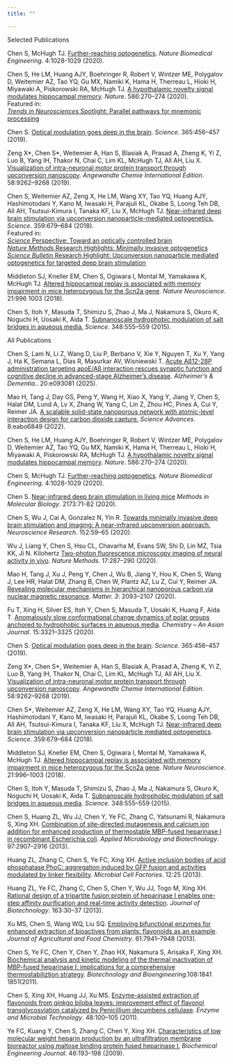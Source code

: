```yaml
---
title: ""

---
```


<div class="text-primary-500 text-2xl pt-8"> Selected Publications </div>
<div class="border-b-1 py-1"></div>

Chen S, McHugh TJ. [Further-reaching optogenetics](https://www.nature.com/articles/s41551-020-00648-y). 
*Nature Biomedical Engineering*. 4:1028-1029 (2020).

Chen S, He LM, Huang AJY, Boehringer R, Robert V, Wintzer ME, Polygalov D, Weitemier AZ, Tao YQ, Gu MX, 
Namiki K, Hama H, Therreau L, Hioki H, Miyawaki A, Piskorowski RA, McHugh TJ. 
[A hypothalamic novelty signal modulates hippocampal memory](https://www.nature.com/articles/s41586-020-2771-1). 
*Nature*. 586:270–274 (2020).
<br/>
<span class="text-neutral-900">
Featured in: <br/>
<a href="https://www.sciencedirect.com/science/article/abs/pii/S0166223620302654" class="text-neutral-900">*Trends in Neurosciences* Spotlight: Parallel pathways for mnemonic processing</a>
</span>

Chen S. 
[Optical modulation goes deep in the brain](https://www.science.org/doi/10.1126/science.aay4350?url_ver=Z39.88-2003&rfr_id=ori:rid:crossref.org&rfr_dat=cr_pub%20%200pubmed). 
*Science*. 365:456–457 (2019).

Zeng X*, Chen S*, Weitemier A, Han S, Blasiak A, Prasad A, Zheng K, Yi Z, Luo B, Yang IH, Thakor N, Chai C, Lim 
KL, McHugh TJ, All AH, Liu X. 
[Visualization of intra-neuronal motor protein transport through upconversion nanoscopy](https://onlinelibrary.wiley.com/doi/10.1002/anie.201904208). 
*Angewandte Chemie International Edition*. 58:9262–9268 (2019).

Chen S, Weitemier AZ, Zeng X, He LM, Wang XY, Tao YQ, Huang AJY, Hashimotodani Y, Kano M, Iwasaki H, Parajuli 
KL, Okabe S, Loong Teh DB, All AH, Tsutsui-Kimura I, Tanaka KF, Liu X, McHugh TJ. 
[Near-infrared deep brain stimulation via upconversion nanoparticle-mediated optogenetics.](https://www.science.org/doi/10.1126/science.aaq1144)
*Science*. 359:679–684 (2018).
<br/>
<span class="text-neutral-900">
Featured in: <br/>
<a href="https://www.science.org/doi/10.1126/science.aar7379?url_ver=Z39.88-2003&rfr_id=ori:rid:crossref.org&rfr_dat=cr_pub%20%200pubmed" class="text-neutral-900">
    *Science* Perspective: Toward an optically controlled brain
</a>
<br>
<a href="https://www.nature.com/articles/nmeth.4654" class="text-neutral-900">
    *Nature Methods* Research Highlights: Minimally invasive optogenetics
</a>
<br>
<a href="https://www.sciencedirect.com/science/article/pii/S2095927318301166" class="text-neutral-900">
    *Science Bulletin* Research Highlight: 
    Upconversion nanoparticle mediated optogenetics for targeted deep brain stimulation
</a>
</span>

Middleton SJ, Kneller EM, Chen S, Ogiwara I, Montal M, Yamakawa K, McHugh TJ. 
[Altered hippocampal replay is associated with memory impairment in mice heterozygous for the Scn2a gene](https://www.nature.com/articles/s41593-018-0163-8). 
*Nature Neuroscience*. 21:996
1003 (2018).

Chen S, Itoh Y, Masuda T, Shimizu S, Zhao J, Ma J, Nakamura S, Okuro K, Noguchi H, Uosaki K, Aida T. 
[Subnanoscale hydrophobic modulation of salt bridges in aqueous media.](https://www.science.org/doi/10.1126/science.aaa7532)
*Science*. 348:555–559 (2015).





<div class="text-primary-500 text-2xl pt-12"> All Publications </div>
<div class="border-b-1 py-1"></div>

Chen S, Lam N, Li Z, Wang D, Liu P, Berbano V, Xie Y, Nguyen T, Xu Y, Yang J, Ha K, Semana L, Dias R, Masurkar AV, 
Wisniewski T. 
[Acute Aβ12-28P administration targeting apoE/Aβ interaction rescues synaptic function and cognitive decline in advanced-stage Alzheimer’s disease](https://alz-journals.onlinelibrary.wiley.com/doi/abs/10.1002/alz.093081).
*Alzheimer’s & Dementia.*. 20:e093081 (2025).

Mao H, Tang J, Day GS, Peng Y, Wang H, Xiao X, Yang Y, Jiang Y, Chen S, Halat DM, Lund A, Lv X, Zhang W, Yang C, 
Lin Z, Zhou HC, Pines A, Cui Y, Reimer JA. 
[A scalable solid-state nanoporous network with atomic-level interaction design for carbon dioxide capture.](https://www.science.org/doi/10.1126/sciadv.abo6849)
*Science Advances*. 8:eabo6849 (2022).

Chen S, He LM, Huang AJY, Boehringer R, Robert V, Wintzer ME, Polygalov D, Weitemier AZ, 
Tao YQ, Gu MX, Namiki K, Hama H, Therreau L, Hioki H, Miyawaki A, Piskorowski RA, McHugh TJ. 
[A hypothalamic novelty signal modulates hippocampal memory](https://www.nature.com/articles/s41586-020-2771-1).
*Nature*. 586:270–274 (2020).

Chen S, McHugh TJ. 
[Further-reaching optogenetics](https://www.nature.com/articles/s41551-020-00648-y). 
*Nature Biomedical Engineering*. 4:1028-1029 (2020). 

Chen S. 
[Near-infrared deep brain stimulation in living mice](https://link.springer.com/protocol/10.1007/978-1-0716-0755-8_4)
*Methods in Molecular Biology*. 2173:71-82 (2020). 

Chen S, Wu J, Cai A, Gonzalez N, Yin R. 
[Towards minimally invasive deep brain stimulation and imaging: A near-infrared upconversion approach.](https://www.sciencedirect.com/science/article/abs/pii/S0168010220300171?via%3Dihub)
*Neuroscience Research*. 152:59–65 (2020). 

Wu J, Liang Y, Chen S, Hsu CL, Chavarha M, Evans SW, Shi D, Lin MZ, Tsia KK, Ji N. Kilohertz
[Two-photon fluorescence microscopy imaging of neural activity in vivo](https://www.nature.com/articles/s41592-020-0762-7).
*Nature Methods*. 17:287–290 (2020). 

Mao H, Tang J, Xu J, Peng Y, Chen J, Wu B, Jiang Y, Hou K, Chen S, Wang J, Lee HR, Halat DM, 
Zhang B, Chen W, Plantz AZ, Lu Z, Cui Y, Reimer JA. 
[Revealing molecular mechanisms in hierarchical nanoporous carbon via nuclear magnetic resonance](https://www.cell.com/matter/fulltext/S2590-2385(20)30522-1?_hsenc=p2ANqtz-9FY3v1NP61NXPDvuHpfUkJWS90MuC-kmBUk0rodLK-8Lq3LRq8Y55vHzgw38Osyjg3b9aK).
*Matter. 3*: 2093–2107 (2020). 

Fu T, Xing H, Silver ES, Itoh Y, Chen S, Masuda T, Uosaki K, Huang F, Aida T. 
[Anomalously slow conformational change dynamics of polar groups anchored to hydrophobic surfaces in aqueous media](https://aces.onlinelibrary.wiley.com/doi/abs/10.1002/asia.202000742).
*Chemistry – An Asian Journal*. 15:3321–3325 (2020). 

Chen S. 
[Optical modulation goes deep in the brain](https://www.science.org/doi/full/10.1126/science.aay4350). 
*Science*. 365:456–457 (2019). 

Zeng X*, Chen S*, Weitemier A, Han S, Blasiak A, Prasad A, Zheng K, Yi Z, Luo B, Yang IH, 
Thakor N, Chai C, Lim KL, McHugh TJ, All AH, Liu X. 
[Visualization of intra-neuronal motor protein transport through upconversion nanoscopy](https://onlinelibrary.wiley.com/doi/abs/10.1002/ange.201904208). 
*Angewandte Chemie International Edition*. 58:9262–9268 (2019). 

Chen S*, Weitemier AZ, Zeng X, He LM, Wang XY, Tao YQ, Huang AJY, Hashimotodani Y, 
Kano M, Iwasaki H, Parajuli KL, Okabe S, Loong Teh DB, All AH, Tsutsui-Kimura I, Tanaka KF, 
Liu X, McHugh TJ. 
[Near-infrared deep brain stimulation via upconversion nanoparticle mediated optogenetics](https://www.science.org/doi/full/10.1126/science.aaq1144). 
*Science*. 359:679–684 (2018). 

Middleton SJ, Kneller EM, Chen S, Ogiwara I, Montal M, Yamakawa K, McHugh TJ. 
[Altered hippocampal replay is associated with memory impairment in mice heterozygous for the Scn2a gene](https://www.nature.com/articles/s41593-018-0163-8). 
*Nature Neuroscience*. 21:996–1003 (2018). 

Chen S, Itoh Y, Masuda T, Shimizu S, Zhao J, Ma J, Nakamura S, Okuro K, Noguchi H, Uosaki K, Aida T. 
[Subnanoscale hydrophobic modulation of salt bridges in aqueous media](https://www.science.org/doi/full/10.1126/science.aaa7532). 
*Science*. 348:555–559 (2015). 

Chen S, Huang ZL, Wu JJ, Chen Y, Ye FC, Zhang C, Yatsunami R, Nakamura S, Xing XH. 
[Combination of site-directed mutagenesis and calcium ion addition for enhanced production of thermostable MBP-fused heparinase I in recombinant Escherichia coli](https://link.springer.com/article/10.1007/s00253-012-4145-6). 
*Applied Microbiology and Biotechnology*. 97:2907–2916 (2013). 

Huang ZL, Zhang C, Chen S, Ye FC, Xing XH. 
[Active inclusion bodies of acid phosphatase PhoC: aggregation induced by GFP fusion and activities modulated by linker flexibility](https://link.springer.com/article/10.1186/1475-2859-12-25). 
*Microbial Cell Factories*. 12:25 (2013). 

Huang ZL, Ye FC, Zhang C, Chen S, Chen Y, Wu JJ, Togo M, Xing XH. 
[Rational design of a tripartite fusion protein of heparinase I enables one-step affinity purification and real-time activity detection](https://www.sciencedirect.com/science/article/abs/pii/S0168165612006700). 
*Journal of Biotechnology*. 163:30–37 (2013). 

Xu MS, Chen S, Wang WQ, Liu SQ. 
[Employing bifunctional enzymes for enhanced extraction of bioactives from plants: flavonoids as an example](https://pubs.acs.org/doi/abs/10.1021/jf402125y). 
*Journal of Agricultural and Food Chemistry*. 61:7941–7948 (2013). 

Chen S, Ye FC, Chen Y, Chen Y, Zhao HX, Nakamura S, Arisaka F, Xing XH. 
[Biochemical analysis and kinetic modeling of the thermal inactivation of MBP-fused heparinase I: implications for a comprehensive thermostabiliztion strategy](https://analyticalsciencejournals.onlinelibrary.wiley.com/doi/abs/10.1002/bit.23144). 
*Biotechnology and Bioengineering*.108:1841
1851(2011). 

Chen S, Xing XH, Huang JJ, Xu MS. 
[Enzyme-assisted extraction of flavonoids from ginkgo biloba leaves: improvement effect of flavonol transglycosylation catalyzed by Penicillium decumbens cellulase](https://www.sciencedirect.com/science/article/abs/pii/S0141022910002103).
*Enzyme and Microbial Technology*. 48:100–105 (2011). 

Ye FC, Kuang Y, Chen S, Zhang C, Chen Y, Xing XH. 
[Characteristics of low molecular weight heparin production by an ultrafiltration membrane bioreactor using maltose binding protein fused heparinase I.](https://www.sciencedirect.com/science/article/abs/pii/S1369703X09001545)
*Biochemical Engineering Journal*. 46:193–198 (2009).